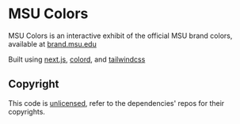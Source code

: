# MSU Colors

MSU Colors is an interactive exhibit of the official MSU brand colors, available at [brand.msu.edu](//brand.msu.edu)

Built using [next.js](https://nextjs.org/), [colord](https://github.com/omgovich/colord), and [tailwindcss](https://tailwindcss.com/)

## Copyright

This code is [unlicensed](https://unlicense.org/), refer to the dependencies' repos for their copyrights.
